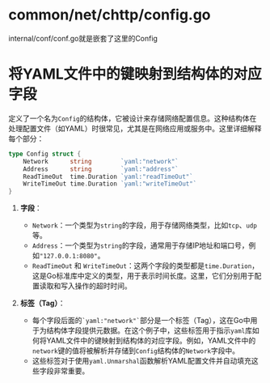 # common/net/chttp/config.go

internal/conf/conf.go就是嵌套了这里的Config

# 将YAML文件中的键映射到结构体的对应字段

定义了一个名为`Config`的结构体，它被设计来存储网络配置信息。这种结构体在处理配置文件（如YAML）时很常见，尤其是在网络应用或服务中。这里详细解释每个部分：

```go
type Config struct {
    Network      string        `yaml:"network"`
    Address      string        `yaml:"address"`
    ReadTimeOut  time.Duration `yaml:"readTimeOut"`
    WriteTimeOut time.Duration `yaml:"writeTimeOut"`
}
```

1. **字段**：
    - `Network`：一个类型为`string`的字段，用于存储网络类型，比如`tcp`、`udp`等。
    - `Address`：一个类型为`string`的字段，通常用于存储IP地址和端口号，例如`"127.0.0.1:8080"`。
    - `ReadTimeOut` 和 `WriteTimeOut`：这两个字段的类型都是`time.Duration`，这是Go标准库中定义的类型，用于表示时间长度。这里，它们分别用于配置读取和写入操作的超时时间。

2. **标签（Tag）**：
    - 每个字段后面的``` `yaml:"network"` ```部分是一个标签（Tag），这在Go中用于为结构体字段提供元数据。在这个例子中，这些标签用于指示`yaml`库如何将YAML文件中的键映射到结构体的对应字段。例如，YAML文件中的`network`键的值将被解析并存储到`Config`结构体的`Network`字段中。
    - 这些标签对于使用`yaml.Unmarshal`函数解析YAML配置文件并自动填充这些字段非常重要。


